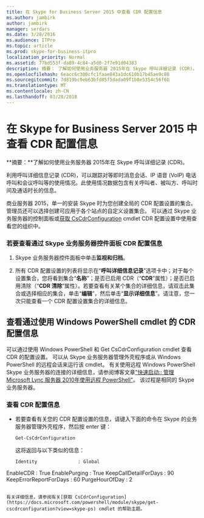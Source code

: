 ```yaml
---
title: 在 Skype for Business Server 2015 中查看 CDR 配置信息
ms.author: jambirk
author: jambirk
manager: serdars
ms.date: 3/28/2016
ms.audience: ITPro
ms.topic: article
ms.prod: skype-for-business-itpro
localization_priority: Normal
ms.assetid: 77bd553f-da89-4c84-a5d0-2f7e91d04383
description: 摘要： 了解如何使用业务服务器 2015年在 Skype 呼叫详细记录 (CDR)。
ms.openlocfilehash: 6eacc6c300cfc1faae843a1dc610b17b45ae9c88
ms.sourcegitcommit: 7d819bc9eb63bfd85f5dada09f1b8e5354c56f6b
ms.translationtype: MT
ms.contentlocale: zh-CN
ms.lasthandoff: 03/28/2018
---
```

# <a name="view-cdr-configuration-information-in-skype-for-business-server-2015"></a>在 Skype for Business Server 2015 中查看 CDR 配置信息
 
**摘要：**了解如何使用业务服务器 2015年在 Skype 呼叫详细记录 (CDR)。
  
利用呼叫详细信息记录 (CDR)，可以跟踪对等即时消息会话、IP 语音 (VoIP) 电话呼叫和会议呼叫等的使用情况。此使用情况数据包含有关呼叫者、被叫方、呼叫时间及通话时长的信息。
  
商业服务器 2015，单一的安装 Skype 时为您创建全局的 CDR 配置设置的集合。 管理员还可以选择创建可应用于各个站点的自定义设置集合。 可以通过 Skype 业务服务器的控制面板或[获取 CsCdrConfiguration](https://docs.microsoft.com/powershell/module/skype/get-cscdrconfiguration?view=skype-ps) cmdlet CDR 配置设置中使用查看您的组织中。
  
### <a name="to-view-cdr-configuration-information-by-using-skype-for-business-server-control-panel"></a>若要查看通过 Skype 业务服务器控件面板 CDR 配置信息

1. Skype 业务服务器控件面板中单击**监视和归档**。
    
2. 所有 CDR 配置设置的列表将显示在“**呼叫详细信息记录**”选项卡中；对于每个设置集合，您将看到集合“**名称**”；是否已启用 CDR（“**CDR**”属性）；是否已启用清除（“**CDR 清除**”属性）。若要查看有关某个集合的详细信息，请双击此集合或选择相应的集合，单击“**编辑**”，然后单击“**显示详细信息**”。请注意，您一次只能查看一个 CDR 配置设置集合的详细信息。
    
## <a name="viewing-cdr-configuration-information-by-using-windows-powershell-cmdlets"></a>查看通过使用 Windows PowerShell cmdlet 的 CDR 配置信息

可以通过使用 Windows PowerShell 和 Get CsCdrConfiguration cmdlet 查看 CDR 的配置设置。 可以从 Skype 业务服务器管理外壳程序或从 Windows PowerShell 的远程会话来运行该 cmdlet。 有关使用远程 Windows PowerShell Skype 业务服务器的连接的详细信息，请参阅博客文章["快速启动:: 管理 Microsoft Lync 服务器 2010年使用远程 PowerShell"](https://go.microsoft.com/fwlink/p/?linkId=255876)。 该过程是相同的 Skype 业务服务器。
  
### <a name="to-view-cdr-configuration-information"></a>查看 CDR 配置信息

- 若要查看有关您的 CDR 配置设置的信息，请键入下面的命令在 Skype 的业务服务器管理外壳程序，然后按 enter 键：
    
  ```
  Get-CsCdrConfiguration
  ```

    这将返回与以下类似的信息：
    
  ```
  Identity               : Global
EnableCDR              : True
EnablePurging          : True
KeepCallDetailForDays  : 90
KeepErrorReportForDays : 60
PurgeHourOfDay         : 2

  ```

有关详细信息，请参阅有关[获取 CsCdrConfiguration](https://docs.microsoft.com/powershell/module/skype/get-cscdrconfiguration?view=skype-ps) cmdlet 的帮助主题。
  

